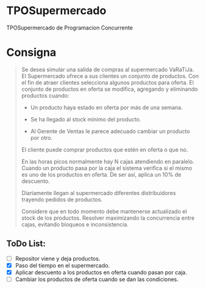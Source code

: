 # TPOSupermercado
TPOSupermercado de Programacion Concurrente

# Consigna
>Se desea simular una salida de compras al supermercado VaRaTiJa.
>El Supermercado ofrece a sus clientes un conjunto de productos. Con el fin de atraer
>clientes selecciona algunos productos para oferta. El conjunto de productos en oferta
>se modifica, agregando y eliminando productos cuando:
>
>- Un producto haya estado en oferta por más de una semana.
>
>- Se ha llegado al stock mínimo del producto.
>
>- Al Gerente de Ventas le parece adecuado cambiar un producto por otro.
>
>El cliente puede comprar productos que estén en oferta o que no.
>
>En las horas picos normalmente hay N cajas atendiendo en paralelo. Cuando un
>producto pasa por la caja el sistema verifica si el mismo es uno de los productos en
>oferta. De ser así, aplica un 10% de descuento.
>
>Diariamente llegan al supermercado diferentes distribuidores trayendo pedidos de
>productos.
>
>Considere que en todo momento debe mantenerse actualizado el stock de los productos.
>Resolver maximizando la concurrencia entre cajas, evitando bloqueos e inconsistencia.

## ToDo List:
- [ ] Repositor viene y deja productos.
- [x] Paso del tiempo en el supermercado.
- [x] Aplicar descuento a los productos en oferta cuando pasan por caja.
- [ ] Cambiar los productos de oferta cuando se dan las condiciones.
